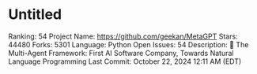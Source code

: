 # Untitled

Ranking: 54
Project Name: https://github.com/geekan/MetaGPT
Stars: 44480
Forks: 5301
Language: Python
Open Issues: 54
Description: 🌟 The Multi-Agent Framework: First AI Software Company, Towards Natural Language Programming
Last Commit: October 22, 2024 12:11 AM (EDT)